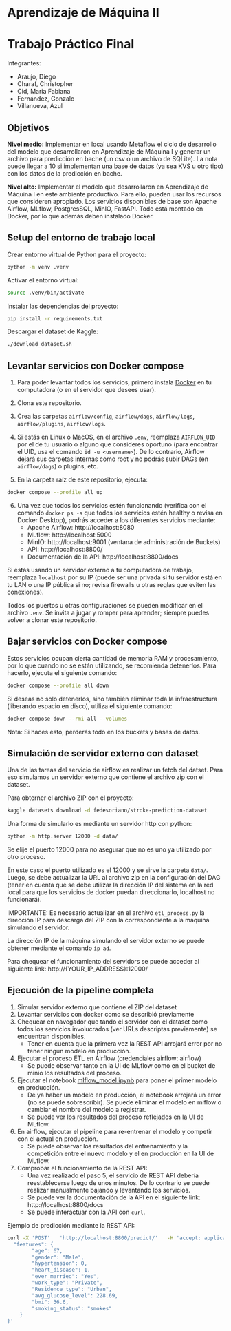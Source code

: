 # Aprendizaje de Máquina II

# Trabajo Práctico Final

Integrantes:

- Araujo, Diego
- Charaf, Christopher
- Cid, Maria Fabiana
- Fernández, Gonzalo
- Villanueva, Azul

## Objetivos
**Nivel medio:** Implementar en local usando Metaflow el ciclo de desarrollo del modelo que desarrollaron
en Aprendizaje de Máquina I y generar un archivo para predicción en bache (un csv o un archivo de SQLite). La nota puede
llegar a 10 si implementan una base de datos (ya sea KVS u otro tipo) con los datos de la predicción en bache.

**Nivel alto:** Implementar el modelo que desarrollaron en Aprendizaje de Máquina I en este ambiente
productivo. Para ello, pueden usar los recursos que consideren apropiado. Los servicios disponibles de base son Apache
Airflow, MLflow, PostgresSQL, MinIO, FastAPI. Todo está montado en Docker, por lo que además deben instalado Docker.

## Setup del entorno de trabajo local
Crear entorno virtual de Python para el proyecto:

```bash
python -m venv .venv
```

Activar el entorno virtual:
```bash
source .venv/bin/activate
```

Instalar las dependencias del proyecto:
```bash
pip install -r requirements.txt
```
Descargar el dataset de Kaggle:
```bash
./download_dataset.sh
```

## Levantar servicios con Docker compose

1. Para poder levantar todos los servicios, primero instala [Docker](https://docs.docker.com/engine/install/) en tu 
computadora (o en el servidor que desees usar).

2. Clona este repositorio.

3. Crea las carpetas `airflow/config`, `airflow/dags`, `airflow/logs`, `airflow/plugins`, 
`airflow/logs`.

4. Si estás en Linux o MacOS, en el archivo `.env`, reemplaza `AIRFLOW_UID` por el de tu 
usuario o alguno que consideres oportuno (para encontrar el UID, usa el comando 
`id -u <username>`). De lo contrario, Airflow dejará sus carpetas internas como root y no 
podrás subir DAGs (en `airflow/dags`) o plugins, etc.

5. En la carpeta raíz de este repositorio, ejecuta:

```bash
docker compose --profile all up
```

6. Una vez que todos los servicios estén funcionando (verifica con el comando `docker ps -a` 
que todos los servicios estén healthy o revisa en Docker Desktop), podrás acceder a los 
diferentes servicios mediante:
   - Apache Airflow: http://localhost:8080
   - MLflow: http://localhost:5000
   - MinIO: http://localhost:9001 (ventana de administración de Buckets)
   - API: http://localhost:8800/
   - Documentación de la API: http://localhost:8800/docs

Si estás usando un servidor externo a tu computadora de trabajo, reemplaza `localhost` por su IP 
(puede ser una privada si tu servidor está en tu LAN o una IP pública si no; revisa firewalls 
u otras reglas que eviten las conexiones).

Todos los puertos u otras configuraciones se pueden modificar en el archivo `.env`. Se invita 
a jugar y romper para aprender; siempre puedes volver a clonar este repositorio.

## Bajar servicios con Docker compose

Estos servicios ocupan cierta cantidad de memoria RAM y procesamiento, por lo que cuando no 
se están utilizando, se recomienda detenerlos. Para hacerlo, ejecuta el siguiente comando:

```bash
docker compose --profile all down
```

Si deseas no solo detenerlos, sino también eliminar toda la infraestructura (liberando espacio en disco), 
utiliza el siguiente comando:

```bash
docker compose down --rmi all --volumes
```

Nota: Si haces esto, perderás todo en los buckets y bases de datos.

## Simulación de servidor externo con dataset
Una de las tareas del servicio de airflow es realizar un fetch del datset.
Para eso simulamos un servidor externo que contiene el archivo zip con el dataset.

Para obterner el archivo ZIP con el proyecto:
```sh
kaggle datasets download -d fedesoriano/stroke-prediction-dataset
```

Una forma de simularlo es mediante un servidor http con python:

```sh
python -m http.server 12000 -d data/
```

Se elije el puerto 12000 para no asegurar que no es uno ya utilizado por otro proceso.

En este caso el puerto utilizado es el 12000 y se sirve la carpeta `data/`.
Luego, se debe actualizar la URL al archivo zip en la configuración del DAG (tener en cuenta que se debe utilizar la
dirección IP del sistema en la red local para que los servicios de docker puedan direccionarlo, localhost no funcionará).

IMPORTANTE: Es necesario actualizar en el archivo `etl_process.py` la dirección IP para descarga del ZIP con
la correspondiente a la máquina simulando el servidor.

La dirección IP de la máquina simulando el servidor externo se puede obtener mediante el comando `ip ad`.

Para chequear el funcionamiento del servidors se puede acceder al siguiente link: http://{YOUR_IP_ADDRESS}:12000/

## Ejecución de la pipeline completa

1. Simular servidor externo que contiene el ZIP del dataset
2. Levantar servicios con docker como se describió previamente
3. Chequear en navegador que tando el servidor con el dataset como todos los servicios involucrados (ver URLs descriptas previamente) se encuentran disponibles.
    - Tener en cuenta que la primera vez la REST API arrojará error por no tener ningun modelo en producción.
3. Ejecutar el proceso ETL en Airflow (credenciales airflow: airflow)
    - Se puede observar tanto en la UI de MLflow como en el bucket de minio los resultados del proceso.
4. Ejecutar el notebook [mlflow_model.ipynb](notebook/mlflow_model.ipynb) para poner el primer modelo en producción.
    - De ya haber un modelo en producción, el notebook arrojará un error (no se puede sobrescribir). Se puede eliminar el modelo en mlflow o cambiar el nombre del modelo a registrar.
    - Se puede ver los resultados del proceso reflejados en la UI de MLflow.
5. En airflow, ejecutar el pipeline para re-entrenar el modelo y competir con el actual en producción.
    - Se puede observar los resultados del entrenamiento y la competición entre el nuevo modelo y el en producción en la UI de MLflow.
6. Comprobar el funcionamiento de la REST API:
    - Una vez realizado el paso 5, el servicio de REST API debería reestablecerse luego de unos minutos. De lo contrario se puede realizar manualmente bajando y levantando los servicios.
    - Se puede ver la documentación de la API en el siguiente link: http://localhost:8800/docs
    - Se puede interactuar con la API con `curl`.

Ejemplo de predicción mediante la REST API:

```bash
curl -X 'POST'   'http://localhost:8800/predict/'   -H 'accept: application/json'   -H 'Content-Type: application/json'   -d '{
  "features": {
        "age": 67,
        "gender": "Male",
        "hypertension": 0,
        "heart_disease": 1,
        "ever_married": "Yes",
        "work_type": "Private",
        "Residence_type": "Urban",
        "avg_glucose_level": 228.69,
        "bmi": 36.6,
        "smoking_status": "smokes"
    }
}'
```
